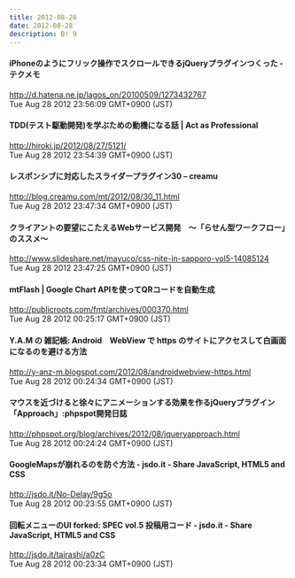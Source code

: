 ```yaml
---
title: 2012-08-28
date: 2012-08-28
description: B! 9
---
```


#### iPhoneのようにフリック操作でスクロールできるjQueryプラグインつくった - テクメモ
http://d.hatena.ne.jp/lagos_on/20100509/1273432767<br>
Tue Aug 28 2012 23:56:09 GMT+0900 (JST)<br>


#### TDD(テスト駆動開発)を学ぶための動機になる話 | Act as Professional
http://hiroki.jp/2012/08/27/5121/<br>
Tue Aug 28 2012 23:54:39 GMT+0900 (JST)<br>


#### レスポンシブに対応したスライダープラグイン30 – creamu
http://blog.creamu.com/mt/2012/08/30_11.html<br>
Tue Aug 28 2012 23:47:34 GMT+0900 (JST)<br>


#### クライアントの要望にこたえるWebサービス開発　～「らせん型ワークフロー」のススメ～
http://www.slideshare.net/mayuco/css-nite-in-sapporo-vol5-14085124<br>
Tue Aug 28 2012 23:47:25 GMT+0900 (JST)<br>


#### mtFlash | Google Chart APIを使ってQRコードを自動生成
http://publicroots.com/fmt/archives/000370.html<br>
Tue Aug 28 2012 00:25:17 GMT+0900 (JST)<br>


#### Y.A.M の 雑記帳: Android　WebView で https のサイトにアクセスして白画面になるのを避ける方法
http://y-anz-m.blogspot.com/2012/08/androidwebview-https.html<br>
Tue Aug 28 2012 00:24:34 GMT+0900 (JST)<br>


#### マウスを近づけると徐々にアニメーションする効果を作るjQueryプラグイン「Approach」:phpspot開発日誌
http://phpspot.org/blog/archives/2012/08/jqueryapproach.html<br>
Tue Aug 28 2012 00:24:24 GMT+0900 (JST)<br>


#### GoogleMapsが崩れるのを防ぐ方法 - jsdo.it - Share JavaScript, HTML5 and CSS
http://jsdo.it/No-Delay/9g5o<br>
Tue Aug 28 2012 00:23:55 GMT+0900 (JST)<br>


#### 回転メニューのUI  forked: SPEC vol.5 投稿用コード - jsdo.it - Share JavaScript, HTML5 and CSS
http://jsdo.it/tairashi/a0zC<br>
Tue Aug 28 2012 00:23:34 GMT+0900 (JST)<br>


